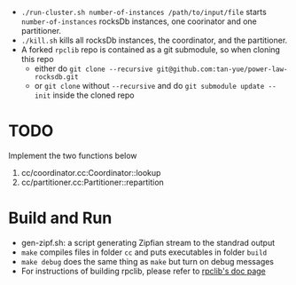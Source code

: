 * `./run-cluster.sh number-of-instances /path/to/input/file` starts `number-of-instances` rocksDb instances, one coorinator and one partitioner.
* `./kill.sh` kills all rocksDb instances, the coordinator, and the partitioner.
* A forked `rpclib` repo is contained as a git submodule, so when cloning this repo
  * either do `git clone --recursive git@github.com:tan-yue/power-law-rocksdb.git`
  * or `git clone` without `--recursive` and do `git submodule update --init` inside the cloned repo
# TODO
Implement the two functions below
1. cc/coordinator.cc:Coordinator::lookup
2. cc/partitioner.cc:Partitioner::repartition
# Build and Run
* gen-zipf.sh: a script generating Zipfian stream to the standrad output
* `make` compiles files in folder `cc` and puts executables in folder `build`
* `make debug` does the same thing as `make` but turn on debug messages
* For instructions of building rpclib, please refer to [rpclib's doc page](https://github.com/rpclib/rpclib/blob/master/doc/pages/compiling.md)
